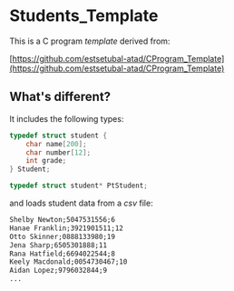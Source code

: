 # Students_Template

This is a C program *template* derived from:

[https://github.com/estsetubal-atad/CProgram_Template](https://github.com/estsetubal-atad/CProgram_Template)

## What's different?

It includes the following types:

```cpp
typedef struct student {
    char name[200];
    char number[12];
    int grade;
} Student;

typedef struct student* PtStudent;
```

and loads student data from a *csv* file:

```markdown
Shelby Newton;5047531556;6
Hanae Franklin;3921901511;12
Otto Skinner;0888133980;19
Jena Sharp;6505301888;11
Rana Hatfield;6694022544;8
Keely Macdonald;0054730467;10
Aidan Lopez;9796032844;9
...
```
